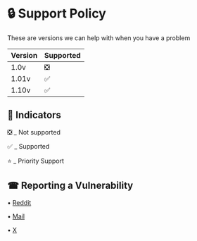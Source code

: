 # 🔒 Support Policy

These are versions we can help with when you have a problem

| Version | Supported          |
| ------- | ------------------ |
| 1.0v   | ❎ |
| 1.01v   | :white_check_mark:            |
| 1.10v   | :white_check_mark:            |

## 🔰 Indicators 
❎ _ Not supported

:white_check_mark: _ Supported 

⭐ _ Priority Support


## ☎ Reporting a Vulnerability

• [Reddit](https://www.reddit.com/user/arturcodes/)

• [Mail](mailto:office@bluee.dev)

• [X](https://x.com/artur4social)
